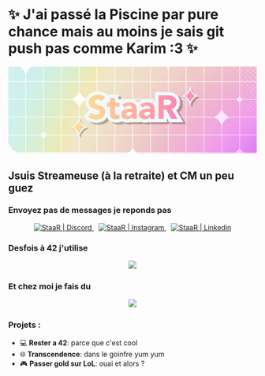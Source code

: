 # ✨ J'ai passé la Piscine par pure chance mais au moins je sais git push pas comme Karim :3 ✨

![Banner](https://github.com/StaaRTTV/StaaRTTV/blob/main/16-9eeeeee.png?raw=true)

## Jsuis Streameuse (à la retraite) et CM un peu guez

### Envoyez pas de messages je reponds pas

<p align="center">
  <a href="https://discord.gg/staar" target="_blank">
    <img alt="StaaR | Discord" width="48px" src="https://skillicons.dev/icons?i=discord" />
  </a>
  <a href="https://instagram.com/gabrielle.pch" target="_blank" style="margin: 0 10px;">
    <img alt="StaaR | Instagram" width="48px" src="https://skillicons.dev/icons?i=instagram" />
  </a>
  <a href="https://www.linkedin.com/in/gabrielle-pochon-2bb0b0255/" target="_blank">
    <img alt="StaaR | Linkedin" width="48px" src="https://skillicons.dev/icons?i=linkedin" />
  </a>
</p>

### Desfois à 42 j'utilise

<p align="center">
  <a href="https://skillicons.dev">
    <img src="https://skillicons.dev/icons?i=git,vscode,linux,c,vim" />
  </a>
</p>

### Et chez moi je fais du

<p align="center">
  <a href="https://skillicons.dev">
    <img src="https://skillicons.dev/icons?i=figma,ae,blender,ps,arduino" />
  </a>
</p>

<h3 align="left">Projets :</h3>
<ul align="left">
  <li>💻 <strong>Rester a 42</strong>: parce que c'est cool</li>
  <li>🌐 <strong>Transcendence</strong>: dans le goinfre yum yum</li>
  <li>🎮 <strong>Passer gold sur LoL</strong>: ouai et alors ?</li>
</ul>

[youtube]: https://www.youtube.com/@Shinystaar_
[instagram]: https://instagram.com/gabrielle.pch
[discord]: https://discord.com/invite/staar
